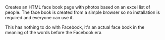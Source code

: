 Creates an HTML face book page with photos based on an excel list of people.
The face book is created from a simple browser so no installation is required and everyone can use it.

This has nothing to do with Facebook, it's an actual face book in the meaning of the words before the Facebook era.
